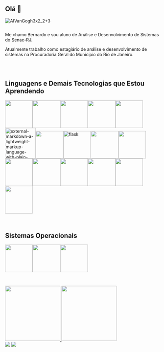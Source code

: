 ## Olá 👋
![AIVanGogh3x2_2+3](https://github.com/user-attachments/assets/c4ee67b1-987f-47b0-acbc-0d143984b37f)
<div style="display: flex; align-items: center;">
<!--   <img src="https://github.com/user-attachments/assets/7a37dd0d-f335-4a0b-b11d-ed9bb7fe549b" alt="octocat" width="300" style="margin-right: 20px;"> -->
  
  <aside>
    <p>Me chamo Bernardo e sou aluno de Análise e Desenvolvimento de Sistemas do Senac-RJ.</p>
    <p>Atualmente trabalho como estagiário de análise e desenvolvimento de sistemas na Procuradoria Geral do Município do Rio de Janeiro.</p>





  </aside>
</div>


&nbsp;

## Linguagens e Demais Tecnologias que Estou Aprendendo
<img height="90em" src="https://cdn.jsdelivr.net/gh/devicons/devicon@latest/icons/python/python-original-wordmark.svg" /><img height="90em" src="https://cdn.jsdelivr.net/gh/devicons/devicon@latest/icons/java/java-original-wordmark.svg" /><img height="90em" src="https://cdn.jsdelivr.net/gh/devicons/devicon@latest/icons/javascript/javascript-original.svg" /><img height="90em" src="https://cdn.jsdelivr.net/gh/devicons/devicon@latest/icons/mysql/mysql-original-wordmark.svg" /><img height="90em" src="https://cdn.jsdelivr.net/gh/devicons/devicon@latest/icons/html5/html5-original.svg" /><img width="100" height="100" src="https://img.icons8.com/external-tal-revivo-duo-tal-revivo/100/external-markdown-a-lightweight-markup-language-with-plain-text-formatting-syntax-logo-duo-tal-revivo.png" alt="external-markdown-a-lightweight-markup-language-with-plain-text-formatting-syntax-logo-duo-tal-revivo"/><img height="90em" src="https://cdn.jsdelivr.net/gh/devicons/devicon@latest/icons/css3/css3-original.svg" /><img height="90em" src="https://img.icons8.com/nolan/256/flask.png" alt="flask"/><img height="90em" src="https://cdn.jsdelivr.net/gh/devicons/devicon@latest/icons/react/react-original-wordmark.svg" /><img height="90em" src="https://cdn.jsdelivr.net/gh/devicons/devicon@latest/icons/bootstrap/bootstrap-original-wordmark.svg" /><img height="90em" src="https://cdn.jsdelivr.net/gh/devicons/devicon@latest/icons/postman/postman-original.svg" /><img height="90em" src="https://cdn.jsdelivr.net/gh/devicons/devicon@latest/icons/figma/figma-original.svg" /><img height="90em" src="https://cdn.jsdelivr.net/gh/devicons/devicon@latest/icons/docker/docker-original-wordmark.svg" /><img height="90em" src="https://cdn.jsdelivr.net/gh/devicons/devicon@latest/icons/jquery/jquery-plain-wordmark.svg" /><img height="90em" src="https://cdn.jsdelivr.net/gh/devicons/devicon@latest/icons/json/json-plain.svg" /><img height="90em" src="https://cdn.jsdelivr.net/gh/devicons/devicon@latest/icons/jupyter/jupyter-original-wordmark.svg" />
          

&nbsp;
          
## Sistemas Operacionais
<img height="90em" src="https://cdn.jsdelivr.net/gh/devicons/devicon@latest/icons/ubuntu/ubuntu-original.svg" /><img height="90em" src="https://cdn.jsdelivr.net/gh/devicons/devicon@latest/icons/rockylinux/rockylinux-original.svg" /><img height="90em" src="https://cdn.jsdelivr.net/gh/devicons/devicon@latest/icons/windows11/windows11-original-wordmark.svg" />
          
          
          

          
          
          
          
                
&nbsp;          
          
          
          
          


                    

<div>
<a href="https://github.com/BernardoSennaMaiaCampos">
<img loading="lazy" height="180em" src="https://github-readme-stats.vercel.app/api/top-langs/?username=BernardoSennaMaiaCampos&layout=compact&langs_count=7&theme=dracula"/>
<img loading="lazy" height="180em" src="https://github-readme-stats.vercel.app/api?username=BernardoSennaMaiaCampos&show_icons=true&theme=dracula&include_all_commits=true&count_private=true"/>
</div>

<div>
<a href = "mailto:bernardosennamcoffice@gmail.com"><img loading="lazy" src="https://img.shields.io/badge/Gmail-D14836?style=for-the-badge&logo=gmail&logoColor=white" target="_blank"></a>
<a href="https://www.linkedin.com/in/seu-usuário-linkedln-aqui" target="_blank"><img loading="lazy" src="https://img.shields.io/badge/-LinkedIn-%230077B5?style=for-the-badge&logo=linkedin&logoColor=white" target="_blank"></a>   

</div>
<!--
**BernardoSennaMaiaCampos/BernardoSennaMaiaCampos** is a ✨ _special_ ✨ repository because its `README.md` (this file) appears on your GitHub profile.

Here are some ideas to get you started:

- 🔭 I’m currently working on ...
- 🌱 I’m currently learning ...
- 👯 I’m looking to collaborate on ...
- 🤔 I’m looking for help with ...
- 💬 Ask me about ...
- 📫 How to reach me: ...
- 😄 Pronouns: ...
- ⚡ Fun fact: ...
-->
